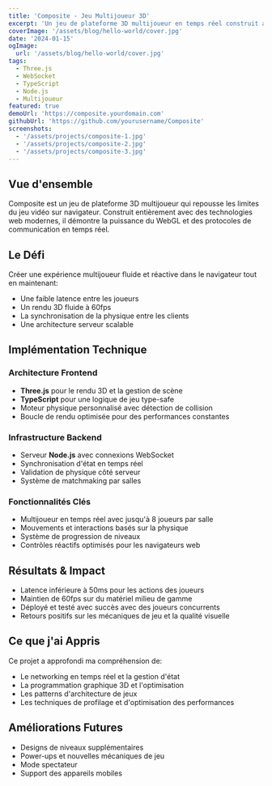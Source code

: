 ```yaml
---
title: 'Composite - Jeu Multijoueur 3D'
excerpt: 'Un jeu de plateforme 3D multijoueur en temps réel construit avec Three.js et WebSockets. Les joueurs naviguent à travers des niveaux challengeants avec des mécaniques basées sur la physique dans un environnement 3D immersif.'
coverImage: '/assets/blog/hello-world/cover.jpg'
date: '2024-01-15'
ogImage:
  url: '/assets/blog/hello-world/cover.jpg'
tags:
  - Three.js
  - WebSocket
  - TypeScript
  - Node.js
  - Multijoueur
featured: true
demoUrl: 'https://composite.yourdomain.com'
githubUrl: 'https://github.com/yourusername/Composite'
screenshots:
  - '/assets/projects/composite-1.jpg'
  - '/assets/projects/composite-2.jpg'
  - '/assets/projects/composite-3.jpg'
---
```


## Vue d'ensemble

Composite est un jeu de plateforme 3D multijoueur qui repousse les limites du jeu vidéo sur navigateur. Construit entièrement avec des technologies web modernes, il démontre la puissance du WebGL et des protocoles de communication en temps réel.

## Le Défi

Créer une expérience multijoueur fluide et réactive dans le navigateur tout en maintenant:
- Une faible latence entre les joueurs
- Un rendu 3D fluide à 60fps
- La synchronisation de la physique entre les clients
- Une architecture serveur scalable

## Implémentation Technique

### Architecture Frontend
- **Three.js** pour le rendu 3D et la gestion de scène
- **TypeScript** pour une logique de jeu type-safe
- Moteur physique personnalisé avec détection de collision
- Boucle de rendu optimisée pour des performances constantes

### Infrastructure Backend
- Serveur **Node.js** avec connexions WebSocket
- Synchronisation d'état en temps réel
- Validation de physique côté serveur
- Système de matchmaking par salles

### Fonctionnalités Clés
- Multijoueur en temps réel avec jusqu'à 8 joueurs par salle
- Mouvements et interactions basés sur la physique
- Système de progression de niveaux
- Contrôles réactifs optimisés pour les navigateurs web

## Résultats & Impact

- Latence inférieure à 50ms pour les actions des joueurs
- Maintien de 60fps sur du matériel milieu de gamme
- Déployé et testé avec succès avec des joueurs concurrents
- Retours positifs sur les mécaniques de jeu et la qualité visuelle

## Ce que j'ai Appris

Ce projet a approfondi ma compréhension de:
- Le networking en temps réel et la gestion d'état
- La programmation graphique 3D et l'optimisation
- Les patterns d'architecture de jeux
- Les techniques de profilage et d'optimisation des performances

## Améliorations Futures

- Designs de niveaux supplémentaires
- Power-ups et nouvelles mécaniques de jeu
- Mode spectateur
- Support des appareils mobiles
